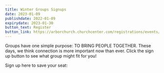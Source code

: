 ```yaml
---
title: Winter Groups Signups
date: 2023-01-09
publishdate: 2022-01-09
expirydate: 2023-01-30
button_text: Register
button_link: https://arborchurch.churchcenter.com/registrations/events/1578482
---
```


Groups have one simple purpose: TO BRING PEOPLE TOGETHER. These days, we think connection is more important now than ever. Click the sign up button to see what group might fit for you!

Sign up here to save your seat:
